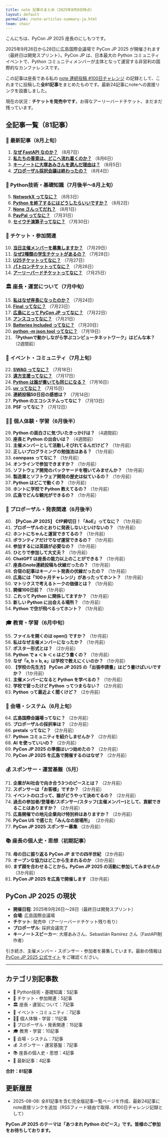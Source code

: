 ```yaml
---
title: note 記事のまとめ（2025年8月8日時点）
layout: default
permalink: /note-articles-summary-ja.html
team: chair
---
```


こんにちは、PyCon JP 2025 座長のにしもつです。

2025年9月26日から28日に広島国際会議場で PyCon JP 2025 が開催されます（最終日は開発スプリント）。PyCon JP は、日本最大の Python コミュニティイベントで、Python コミュニティメンバーが主体となって運営する非営利の国際的なカンファレンスです。

この記事は座長である私の [note 連続投稿 #100日チャレンジ](https://note.com/24motz/m/m5b9c3affd50b) の記録として、これまでに投稿した**全81記事**をまとめたものです。最新24記事にnoteへの直接リンクを設置しました。

現在の状況：**チケットを発売中です**。お得なアーリーバードチケット、まだまだ残っています。

## 全記事一覧（81記事）

### 📅 最新記事（8月上旬）

1. **[なぜ FastAPI なのか？](https://note.com/24motz/n/nbeb538515d20)** （8月7日）
2. **[私たちの善意は、どこへ流れ着くのか？](https://note.com/24motz/n/n717187624f86)** （8月6日）
3. **[キーノートに大塚あみさんを選んだ理由は？](https://note.com/24motz/n/n2805b9ecc971)** （8月5日）
4. **[プロポーザル採択会議は終わったの？](https://note.com/24motz/n/nb5b277322a11)** （8月4日）

### 🐍 Python技術・基礎知識（7月後半〜8月上旬）

5. **[NetworkX ってなに？](https://note.com/24motz/n/n8ee568671aca)** （8月3日）
6. **[Python を終了するにはどうしたらいいですか？](https://note.com/24motz/n/ne3faee1d9a38)** （8月2日）
7. **[None さんってだれ？](https://note.com/24motz/n/nbab88c96ae0e)** （8月1日）
8. **[PayPal ってなに？](https://note.com/24motz/n/naef61d4ab99a)** （7月31日）
9. **[セイウチ演算子ってなに？](https://note.com/24motz/n/n48161df460cc)** （7月30日）

### 🎫 チケット・参加関連

10. **[当日主催メンバーを募集しますか？](https://note.com/24motz/n/n3bbc8735aabf)** （7月29日）
11. **[なぜ2種類の学生チケットがあるの？](https://note.com/24motz/n/nd8f7495d20a6)** （7月28日）
12. **[U25チケットってなに？](https://note.com/24motz/n/n5661a9ae5b3d)** （7月27日）
13. **[パトロンチケットってなに？](https://note.com/24motz/n/na043f140237d)** （7月26日）
14. **[アーリーバードチケットってなに？](https://note.com/24motz/n/n8db01d93006f)** （7月25日）

### 🏛️ 座長・運営について（7月中旬）

15. **[私はなぜ座長になったのか？](https://note.com/24motz/n/naaf1ac3164f3)** （7月24日）
16. **[Final ってなに？](https://note.com/24motz/n/n7a680126267e)** （7月23日）
17. **[広島にとって PyCon JP ってなに？](https://note.com/24motz/n/n6a4361269f3b)** （7月22日）
18. **[アンスコってなに？](https://note.com/24motz/n/n024dea3bbe9c)** （7月21日）
19. **[Batteries Included ってなに？](https://note.com/24motz/n/naf5c6b3b2aa4)** （7月20日）
20. **[python -m json.tool ってなに？](https://note.com/24motz/n/nfdc99293d03f)** （7月19日）
21. **「Pythonで動かしながら学ぶコンピュータネットワーク」はどんな本？** （2週間前）

### 🎪 イベント・コミュニティ（7月上旬）

22. **[SWAG ってなに？](https://note.com/24motz/n/n5749ad0536f4)** （7月18日）
23. **[遠方支援ってなに？](https://note.com/24motz/n/nb1811c027a93)** （7月17日）
24. **[Python は誰が書いても同じになる？](https://note.com/24motz/n/nb4e799f133b7)** （7月16日）
25. **[uv ってなに？](https://note.com/24motz/n/n60dc4f6249ed)** （7月15日）
26. **連続投稿50日目の感想は？** （7月14日）
27. **Python のエコシステムってなに？** （7月13日）
28. **PSF ってなに？** （7月12日）

### 👨‍💻 個人体験・学習（6月後半）

29. **Python の面白さに気づいたきっかけは？** （4週間前）
30. **座長と Python の出会いは？** （4週間前）
31. **主催メンバーとして活動しそびれてるんだけど？** （1か月前）
32. **正しいプログラミングの勉強法はある？** （1か月前）
33. **connpass ってなに？** （1か月前）
34. **オンラインで参加できますか？** （1か月前）
35. **ソフトウェア開発のバックヤードを覗いてみませんか？** （1か月前）
36. **製造業とソフトウェア開発の歴史は似ているの？** （1か月前）
37. **Python はどこで動くの？** （1か月前）
38. **ホントに学校で Python 教えてるの？** （1か月前）
39. **広島でどんな観光ができるの？** （1か月前）

### 📝 プロポーザル・発表関連（6月後半）

40. **【PyCon JP 2025】 CfP締切日！「AoE」ってなに？** （1か月前）
41. **プロポーザルのとおりに発表しないといけないの？** （1か月前）
42. **ホントにちゃんと運営できてるの？** （1か月前）
43. **ボランティアだけでなぜ運営できるの？** （1か月前）
44. **参加するには英語が必要なの？** （1か月前）
45. **ひとりで参加して大丈夫？** （1か月前）
46. **ChatGPT は座長の能力以上のことができる？** （1か月前）
47. **座長のnote連続投稿も伏線だったの？** （1か月前）
48. **合宿の記事はキーノート発表の伏線だったの？** （1か月前）
49. **広島には「100ヶ月チャレンジ」があったってホント？** （1か月前）
50. **マトリクスで考えるトークの価値とは？** （1か月前）
51. **開催100日前？** （1か月前）
52. **これって Python に関係してますか？** （1か月前）
53. **新しい Python に出会える場所？** （1か月前）
54. **Python で空が飛べるってホント？** （1か月前）

### 🎓 教育・学習（6月中旬）

55. **ファイルを開くのは open() ですか？** （1か月前）
56. **私はなぜ主催メンバーになったか？** （1か月前）
57. **ポスター形式とは？** （2か月前）
58. **Python で a ＜ b ＜ c はどう書くの？** （1か月前）
59. **なぜ「a, b = b, a」は学校で教えにくいのか？** （1か月前）
60. **【学校の先生方】 PyCon JP 2025 の「出張申請書」はどう書けばいいですか？** （1か月前）
61. **主催メンバーになると Python を学べるの？** （1か月前）
62. **学校で習ったけど Python ってつまらない？** （2か月前）
63. **Python って最近よく聞くけど？** （2か月前）

### 🏢 会場・システム（6月上旬）

64. **広島国際会議場ってなに？** （2か月前）
65. **プロポーザルの採択率は？** （2か月前）
66. **pretalx ってなに？** （2か月前）
67. **Python コミュニティを紹介しませんか？** （2か月前）
68. **AI を使っていいの？** （2か月前）
69. **PyCon JP 2025 の準備はいつ始めたの？** （2か月前）
70. **PyCon JP 2025 を広島で開催するのはなぜ？** （2か月前）

### 💰 スポンサー・運営基盤（5月）

71. **企業がAI社会で向き合う3つのピースとは？** （2か月前）
72. **スポンサーは「お客様」ですか？** （2か月前）
73. **イベントのロゴって、誰がどうやって決めてるの？** （2か月前）
74. **過去の参加者/登壇者/スポンサー/スタッフ(主催メンバー)として、貢献できることはありますか？** （2か月前）
75. **広島開催での地元企業向け特別枠はありますか？** （2か月前）
76. **PyCon US で感じた「みんなの居場所」** （2か月前）
77. **PyCon JP 2025 スポンサー募集** （2か月前）

### 📚 座長の個人史・思想（初期記事）

78. **母の日に振り返る PyCon JP までの四半世紀** （2か月前）
79. **オープンな協力はどこから生まれるのか** （3か月前）
80. **まず顔を合わせることから。PyCon JP 2025 の活動に参加してみませんか** （3か月前）
81. **PyCon JP 2025 を広島で開催します** （3か月前）

## PyCon JP 2025 の現状

- **開催日程**: 2025年9月26日〜28日（最終日は開発スプリント）
- **会場**: 広島国際会議場  
- **チケット**: 発売中（アーリーバードチケット残り有り）
- **プロポーザル**: 採択会議完了
- **キーノートスピーカー**: 大塚あみさん、Sebastián Ramírez さん（FastAPI制作者）

引き続き、主催メンバー・スポンサー・参加者を募集しています。最新の情報は [PyCon JP 2025 公式サイト](https://2025.pycon.jp/) をご確認ください。

---

## カテゴリ別記事数

- 🐍 Python技術・基礎知識：5記事
- 🎫 チケット・参加関連：5記事
- 🏛️ 座長・運営について：7記事
- 🎪 イベント・コミュニティ：7記事
- 👨‍💻 個人体験・学習：11記事
- 📝 プロポーザル・発表関連：15記事
- 🎓 教育・学習：10記事
- 🏢 会場・システム：7記事
- 💰 スポンサー・運営基盤：7記事
- 📚 座長の個人史・思想：4記事
- 📅 最新記事：4記事

**合計：81記事**

## 更新履歴

- 2025-08-08: 全81記事を含む完全版記事一覧ページを作成、最新24記事にnote直接リンクを追加（RSSフィード経由で取得、#100日チャレンジ記録として）

**PyCon JP 2025 のテーマは「あつまれ Python のピース」です。皆様のご参加をお待ちしております。**